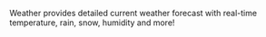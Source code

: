 Weather provides detailed current weather forecast with real-time temperature, rain, snow, humidity and more!

